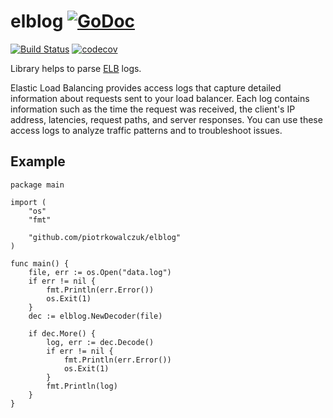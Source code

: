 # elblog [![GoDoc](https://godoc.org/github.com/piotrkowalczuk/elblog?status.svg)](https://godoc.org/github.com/piotrkowalczuk/elblog)

[![Build Status](https://travis-ci.org/piotrkowalczuk/elblog.svg?branch=master)](https://travis-ci.org/piotrkowalczuk/elblog)&nbsp;[![codecov](https://codecov.io/gh/piotrkowalczuk/elblog/branch/master/graph/badge.svg)](https://codecov.io/gh/piotrkowalczuk/elblog)


Library helps to parse [ELB](http://docs.aws.amazon.com/elasticloadbalancing/latest/classic/access-log-collection.html) logs. 

Elastic Load Balancing provides access logs that capture detailed information about requests sent to your load balancer. 
Each log contains information such as the time the request was received, the client's IP address, latencies, request paths, and server responses. 
You can use these access logs to analyze traffic patterns and to troubleshoot issues.

## Example 


```golang
package main 

import (
	"os"
	"fmt"
	
	"github.com/piotrkowalczuk/elblog"
)

func main() {
    file, err := os.Open("data.log")
    if err != nil {
        fmt.Println(err.Error())
        os.Exit(1)
    }
    dec := elblog.NewDecoder(file)
    
    if dec.More() {
        log, err := dec.Decode()
        if err != nil {
            fmt.Println(err.Error())
            os.Exit(1)
        }
        fmt.Println(log)
    }
}
```